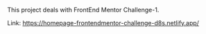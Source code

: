 This project deals with FrontEnd Mentor Challenge-1.

Link: https://homepage-frontendmentor-challenge-d8s.netlify.app/